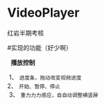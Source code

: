 # VideoPlayer
红岩半期考核

#实现的功能（好少啊）  

   **播放控制**  
   
  1、 `进度条，拖动改变视频进度`       
  2、 `开始、暂停、停止`   
  3、 `重⼒力力感应，⾃自动调整横竖屏`
